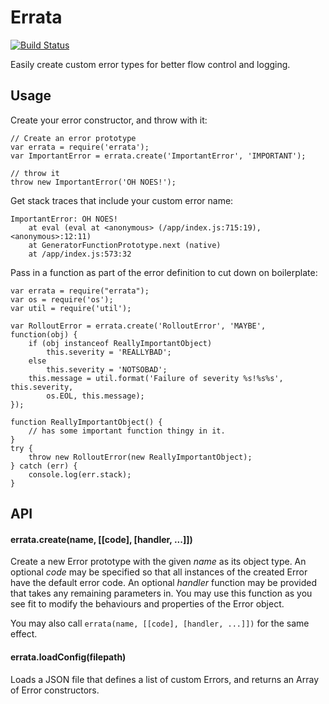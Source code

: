 # Errata
[![Build Status](https://travis-ci.org/kjdelisle/errata.svg?branch=master)](https://travis-ci.org/kjdelisle/errata)

Easily create custom error types for better flow control and logging.

## Usage

Create your error constructor, and throw with it:
```
// Create an error prototype
var errata = require('errata');
var ImportantError = errata.create('ImportantError', 'IMPORTANT');

// throw it
throw new ImportantError('OH NOES!');
```

Get stack traces that include your custom error name:
```
ImportantError: OH NOES!
    at eval (eval at <anonymous> (/app/index.js:715:19), <anonymous>:12:11)
    at GeneratorFunctionPrototype.next (native)
    at /app/index.js:573:32
```
Pass in a function as part of the error definition to cut down on boilerplate:
```
var errata = require("errata");
var os = require('os');
var util = require('util');

var RolloutError = errata.create('RolloutError', 'MAYBE', function(obj) {
    if (obj instanceof ReallyImportantObject)
        this.severity = 'REALLYBAD';
    else
        this.severity = 'NOTSOBAD';
    this.message = util.format('Failure of severity %s!%s%s', this.severity,
        os.EOL, this.message);
});

function ReallyImportantObject() {
    // has some important function thingy in it.
}
try {
    throw new RolloutError(new ReallyImportantObject);
} catch (err) {
    console.log(err.stack);
}
```

## API

#### errata.create(name, [[code], [handler, ...]])

Create a new Error prototype with the given *name* as its object type.
An optional *code* may be specified so that all instances of the created
Error have the default error code.
An optional *handler* function may be provided that takes any remaining
parameters in. You may use this function as you see fit to modify the
behaviours and properties of the Error object.

You may also call `errata(name, [[code], [handler, ...]])` for the same
effect.

#### errata.loadConfig(filepath)

Loads a JSON file that defines a list of custom Errors, and returns an
Array of Error constructors.
